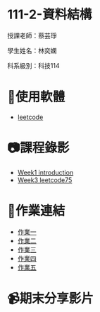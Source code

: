 # 111-2-資料結構
授課老師：蔡芸琤

學生姓名：林奕嫻

科系級別：科技114

# 🔧使用軟體

+  [leetcode](https://leetcode.com/problemset/all/)

# 📷課程錄影

+ [Week1 introduction](https://www.youtube.com/watch?v=QrDBThlCF-c)
+ [Week3 leetcode75](https://www.youtube.com/watch?v=UwumuTsjgsw)

# 📖作業連結

+  [作業一](https://youtu.be/Gppmc_Im2MA)
+  [作業二](https://youtu.be/ICO6rNeUgwY)
+  [作業三](https://youtu.be/CB1I2wEd7fw)
+  [作業四](https://youtu.be/W8DyD8GuGy4)
+  [作業五](https://youtu.be/L6Uo0K9xl-U)

# 📹期末分享影片
